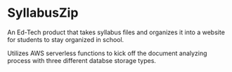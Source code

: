 # SyllabusZip
An Ed-Tech product that takes syllabus files and organizes it into a website for students to stay organized in school.

Utilizes AWS serverless functions to kick off the document analyzing process with three different databse storage types.
